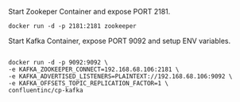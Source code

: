 Start Zookeper Container and expose PORT 2181.

```
docker run -d -p 2181:2181 zookeeper
```

Start Kafka Container, expose PORT 9092 and setup ENV variables.

```

docker run -d -p 9092:9092 \
-e KAFKA_ZOOKEEPER_CONNECT=192.168.68.106:2181 \
-e KAFKA_ADVERTISED_LISTENERS=PLAINTEXT://192.168.68.106:9092 \
-e KAFKA_OFFSETS_TOPIC_REPLICATION_FACTOR=1 \
confluentinc/cp-kafka
```
